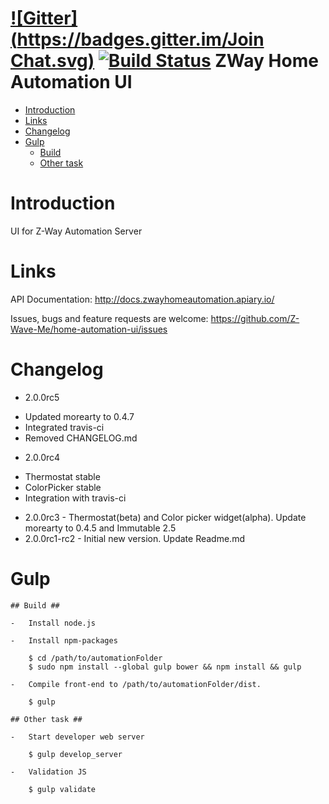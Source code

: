 [![Gitter](https://badges.gitter.im/Join Chat.svg)](https://gitter.im/Z-Wave-Me/home-automation?utm_source=badge&utm_medium=badge&utm_campaign=pr-badge&utm_content=badge)
[![Build Status](https://travis-ci.org/Z-Wave-Me/home-automation-ui.svg?branch=master)](https://travis-ci.org/Z-Wave-Me/home-automation-ui)
ZWay Home Automation UI
=============

* [Introduction](#introduction)
* [Links](#links)
* [Changelog](#changelog)
* [Gulp](#gulp)
    * [Build](##build)
    * [Other task](##other-task)
    
# Introduction #
UI for Z-Way Automation Server

# Links #

API Documentation: http://docs.zwayhomeautomation.apiary.io/

Issues, bugs and feature requests are welcome: https://github.com/Z-Wave-Me/home-automation-ui/issues

# Changelog #
* 2.0.0rc5
- Updated morearty to 0.4.7
- Integrated travis-ci
- Removed CHANGELOG.md
* 2.0.0rc4
- Thermostat stable
- ColorPicker stable
- Integration with travis-ci
* 2.0.0rc3 - Thermostat(beta) and Color picker widget(alpha). Update morearty to 0.4.5 and Immutable 2.5
* 2.0.0rc1-rc2 - Initial new version. Update Readme.md

# Gulp #
    ## Build ##
    
    -   Install node.js

    -   Install npm-packages

        $ cd /path/to/automationFolder
        $ sudo npm install --global gulp bower && npm install && gulp

    -   Compile front-end to /path/to/automationFolder/dist.

        $ gulp

    ## Other task ##

    -   Start developer web server
    
        $ gulp develop_server
    
    -   Validation JS
    
        $ gulp validate